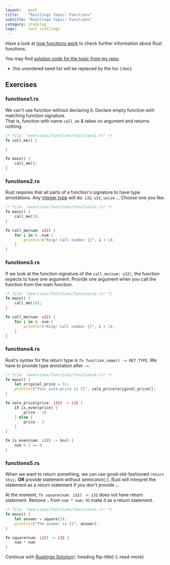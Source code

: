 ```yaml
---
layout:   post
title:    "Rustlings Topic: Functions"
subtitle: "Rustlings Topic: Functions"
category: studylog
tags:     rust rustlings
---
```


Have a look at [how functions work] to check further information about Rust functions.

You may find [solution code for the topic from my repo].

[how functions work]: https://doc.rust-lang.org/book/ch03-03-how-functions-work.html
[solution code for the topic from my repo]: https://github.com/LazyRen/rustlings-solution/tree/main/exercises/functions

<!--more-->

* this unordered seed list will be replaced by the toc
{:toc}

## Exercises

### functions1.rs

We can't use function without declaring it. Declare empty function with matching function
signature.<br>
That is, function with name `call_me` & takes no argument and returns nothing.

```rust
/* file: "exercises/functions/functions1.rs" */
fn call_me() {

}

fn main() {
    call_me();
}
```

### functions2.rs

Rust requires that all parts of a function's signature to have type annotations.
Any [integer type] will do. `i32`, `u32`, `usize` ... Choose one you like.

[integer type]: https://doc.rust-lang.org/book/ch03-02-data-types.html#integer-types

```rust
/* file: "exercises/functions/functions2.rs" */
fn main() {
    call_me(3);
}

fn call_me(num: u32) {
    for i in 0..num {
        println!("Ring! Call number {}", i + 1);
    }
}
```

### functions3.rs

If we look at the function signature of the `call_me(num: u32)`, the function expects to have one
argument. Provide one argument when you call the function from the main function.

```rust
/* file: "exercises/functions/functions3.rs" */
fn main() {
    call_me(10);
}

fn call_me(num: u32) {
    for i in 0..num {
        println!("Ring! Call number {}", i + 1);
    }
}
```

### functions4.rs

Rust's syntax for the return type is `fn function_name() -> RET_TYPE`. We have to provide type
annotation after `->`.

```rust
/* file: "exercises/functions/functions4.rs" */
fn main() {
    let original_price = 51;
    println!("Your sale price is {}", sale_price(original_price));
}

fn sale_price(price: i32) -> i32 {
    if is_even(price) {
        price - 10
    } else {
        price - 3
    }
}

fn is_even(num: i32) -> bool {
    num % 2 == 0
}

```

### functions5.rs

When we want to return something, we can use good-old-fashioned `return this;` **OR** provide
statement without semicolon(`;`). Rust will interpret the statement as a return statement if you
don't provide `;`.

At the moment, `fn square(num: i32) -> i32` does not have return statement. Remove `;` from
`num * num;` to make it as a return statement.

```rust
/* file: "exercises/functions/functions5.rs" */
fn main() {
    let answer = square(3);
    println!("The answer is {}", answer);
}

fn square(num: i32) -> i32 {
    num * num
}
```

Continue with [Rustlings Solution](rustlings){:.heading.flip-title}
{:.read-more}
